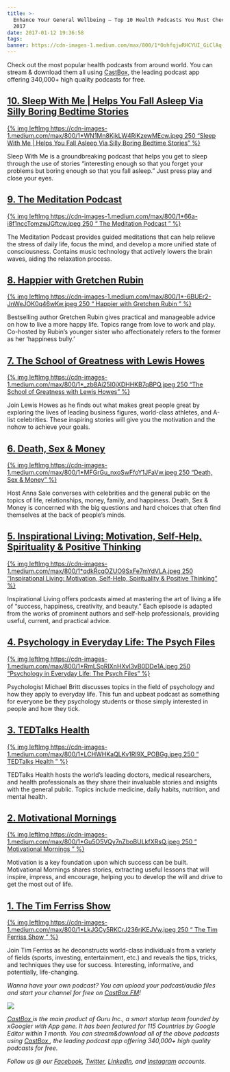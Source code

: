 ```yaml
---
title: >-
  Enhance Your General Wellbeing — Top 10 Health Podcasts You Must Check Out in
  2017
date: 2017-01-12 19:36:58
tags:
banner: https://cdn-images-1.medium.com/max/800/1*OohfqjwRHCYUI_GiClAq-g.jpeg
---
```


Check out the most popular health podcasts from around world. You can stream & download them all using [CastBox](http://castbox.fm/), the leading podcast app offering 340,000+ high quality podcasts for free.

## [10\. Sleep With Me | Helps You Fall Asleep Via Silly Boring Bedtime Stories](http://castbox.fm/p/id107531)

[{% img leftImg https://cdn-images-1.medium.com/max/800/1*WN1Mn8KjkLW4RiKzewMEcw.jpeg 250  “Sleep With Me | Helps You Fall Asleep Via Silly Boring Bedtime Stories” %}](http://castbox.fm/p/id107531)

Sleep With Me is a groundbreaking podcast that helps you get to sleep through the use of stories “interesting enough so that you forget your problems but boring enough so that you fall asleep.” Just press play and close your eyes.

## [9\. The Meditation Podcast](http://castbox.fm/p/id83)

[{% img leftImg https://cdn-images-1.medium.com/max/800/1*66a-i8f1nccTomzwJGftcw.jpeg 250  “ The Meditation Podcast ” %}](http://castbox.fm/p/id83)

The Meditation Podcast provides guided meditations that can help relieve the stress of daily life, focus the mind, and develop a more unified state of consciousness. Contains music technology that actively lowers the brain waves, aiding the relaxation process.

## [8\. Happier with Gretchen Rubin](http://castbox.fm/p/id337)

[{% img leftImg https://cdn-images-1.medium.com/max/800/1*-6BUEr2-JnWeJOK0q46wKw.jpeg 250  “ Happier with Gretchen Rubin ” %}](http://castbox.fm/p/id337)

Bestselling author Gretchen Rubin gives practical and manageable advice on how to live a more happy life. Topics range from love to work and play. Co-hosted by Rubin’s younger sister who affectionately refers to the former as her ‘happiness bully.’

## [7\. The School of Greatness with Lewis Howes](http://castbox.fm/p/id107536)

[{% img leftImg https://cdn-images-1.medium.com/max/800/1*_zb8Ai25I0jXDHHKB7qBPQ.jpeg 250  “The School of Greatness with Lewis Howes” %}](http://castbox.fm/p/id107536)

Join Lewis Howes as he finds out what makes great people great by exploring the lives of leading business figures, world-class athletes, and A-list celebrities. These inspiring stories will give you the motivation and the nohow to achieve your goals.

## [6\. Death, Sex & Money](http://castbox.fm/p/id11900)

[{% img leftImg https://cdn-images-1.medium.com/max/800/1*MFGrGu_nxoSwFfoY1JFaVw.jpeg 250  “Death, Sex & Money” %}](http://castbox.fm/p/id11900)

Host Anna Sale converses with celebrities and the general public on the topics of life, relationships, money, family, and happiness. Death, Sex & Money is concerned with the big questions and hard choices that often find themselves at the back of people’s minds.

## [5\. Inspirational Living: Motivation, Self-Help, Spirituality & Positive Thinking](http://castbox.fm/p/id10835)

[{% img leftImg https://cdn-images-1.medium.com/max/800/1*qdkRcqOZUO9SxFe7mYdVLA.jpeg 250  “Inspirational Living: Motivation, Self-Help, Spirituality & Positive Thinking” %}](http://castbox.fm/p/id10835)

Inspirational Living offers podcasts aimed at mastering the art of living a life of “success, happiness, creativity, and beauty.” Each episode is adapted from the works of prominent authors and self-help professionals, providing useful, current, and practical advice.

## [4\. Psychology in Everyday Life: The Psych Files](http://castbox.fm/p/id2739)

[{% img leftImg https://cdn-images-1.medium.com/max/800/1*RmLSpRIXnHXvl3vB0DDe1A.jpeg 250  “Psychology in Everyday Life: The Psych Files” %}](http://castbox.fm/p/id2739)

Psychologist Michael Britt discusses topics in the field of psychology and how they apply to everyday life. This fun and upbeat podcast as something for everyone be they psychology students or those simply interested in people and how they tick.

## [3\. TEDTalks Health](http://castbox.fm/p/id54)

[{% img leftImg https://cdn-images-1.medium.com/max/800/1*LCHWHKaQLKv1RI9X_POBGg.jpeg 250  “ TEDTalks Health ” %}](http://castbox.fm/p/id54)

TEDTalks Health hosts the world’s leading doctors, medical researchers, and health professionals as they share their invaluable stories and insights with the general public. Topics include medicine, daily habits, nutrition, and mental health.

## [2\. Motivational Mornings](http://castbox.fm/p/id40222)

[{% img leftImg https://cdn-images-1.medium.com/max/800/1*Gu5O5VQy7nZboBULkfXRsQ.jpeg 250  “ Motivational Mornings ” %}](http://castbox.fm/p/id40222)

Motivation is a key foundation upon which success can be built. Motivational Mornings shares stories, extracting useful lessons that will inspire, impress, and encourage, helping you to develop the will and drive to get the most out of life.

## [1\. The Tim Ferriss Show](http://castbox.fm/p/id1931)

[{% img leftImg https://cdn-images-1.medium.com/max/800/1*LkJGCy5RKCrJ236rjKEJVw.jpeg 250  “ The Tim Ferriss Show ” %}](http://castbox.fm/p/id1931)

Join Tim Ferriss as he deconstructs world-class individuals from a variety of fields (sports, investing, entertainment, etc.) and reveals the tips, tricks, and techniques they use for success. Interesting, informative, and potentially, life-changing.

_Wanna have your own podcast? You can upload your podcast/audio files and start your channel for free on _[_CastBox.FM_](http://castbox.fm/)_!_

[![](https://cdn-images-1.medium.com/max/1600/1*3EdlgkFGIvQ4iQqH-K8u9Q.png)](http://castbox.fm/app/castbox)

[_CastBox_ ](http://castbox.fm/)_is the main product of Guru Inc., a smart startup team founded by xGoogler with App gene. It has been featured for 115 Countries by Google Editor within 1 month. You can stream&download all of the above podcasts using _[_CastBox_ ](http://castbox.fm/)_, the leading podcast app offering 340,000+ high quality podcasts for free._

_Follow us_ _@ our _[_Facebook_](https://www.facebook.com/castbox.fm/)_, _[_Twitter_](https://twitter.com/CastBox_FM)_, _[_LinkedIn_](https://www.linkedin.com/company/castbox.fm)_, and _[_Instagram_](https://www.instagram.com/castbox.fm/)_ accounts._
